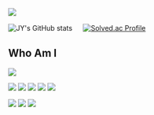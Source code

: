 
<img src="https://capsule-render.vercel.app/api?type=venom&height=300&color=gradient&text=Hello%20%20%20World!&section=header&reversal=false&textBg=false&fontAlignY=85&animation=fadeIn&fontColor=000000&stroke=000000&strokeWidth=0&rotate=0.1&desc=JY%20Kim&descAlign=30&descAlignY=71" />

![JY's GitHub stats](https://github-readme-stats.vercel.app/api?username=kabl151&show_icons=true&theme=vue)
 　   [![Solved.ac Profile](http://mazassumnida.wtf/api/v2/generate_badge?boj=kabl151)](https://solved.ac/kabl151/) 



  
<h2>Who Am I </h2>
<img src="https://img.shields.io/badge/Dev.-김 재 엽-red"/>

</div>



<img src="https://img.shields.io/badge/JavaScript-F7DF1E?style=flat-square&logo=JavaScript&logoColor=black"/> <img src="https://img.shields.io/badge/HTML5-E34F26?style=flat-square&logo=HTML5&logoColor=white"/> <img src="https://img.shields.io/badge/CSS3-1572B6?style=flat-square&logo=CSS3&logoColor=white"/> <img src="https://img.shields.io/badge/React-61DAFB?style=flat-square&logo=React&logoColor=black"/> <img src="https://img.shields.io/badge/Vue.js-4FC08D?style=flat-square&logo=Vue.js&logoColor=white"/> 

<img src="https://img.shields.io/badge/Python-3776AB?style=flat-square&logo=Python&logoColor=white"/> <img src="https://img.shields.io/badge/Java-2F2625?style=flat-square&logo=CoffeeScript&logoColor=white"/> <img src="https://img.shields.io/badge/visual Basic-512BD4?style=flat-square&logo=visual Basic&logoColor=white"/>





<!--
**kabl151/kabl151** is a ✨ _special_ ✨ repository because its `README.md` (this file) appears on your GitHub profile.

Here are some ideas to get you started:

- 🔭 I’m currently working on ...
- 🌱 I’m currently learning ...
- 👯 I’m looking to collaborate on ...
- 🤔 I’m looking for help with ...
- 💬 Ask me about ...
- 📫 How to reach me: ...
- 😄 Pronouns: ...
- ⚡ Fun fact: ...
-->
